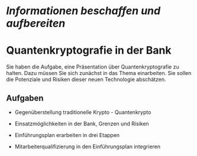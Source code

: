 # *Informationen beschaffen und aufbereiten*

# Quantenkryptografie in der Bank

Sie haben die Aufgabe, eine Präsentation über Quantenkryptografie zu halten. 
Dazu müssen Sie sich zunächst in das Thema einarbeiten. 
Sie sollen die Potenziale und Risiken dieser neuen Technologie abschätzen.


## Aufgaben

- Gegenüberstellung traditionelle Krypto - Quantenkrypto

- Einsatzmöglichkeiten in der Bank, Grenzen und Risiken

- Einführungsplan erarbeiten in drei Etappen

- Mitarbeiterqualifizierung in den Einführungsplan integrieren